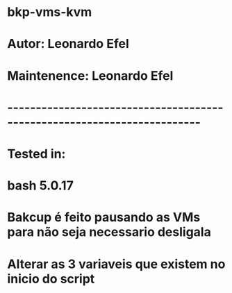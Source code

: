 # bkp-vms-kvm

# 
#
# Autor:        Leonardo Efel
# Maintenence:  Leonardo Efel
#
# ------------------------------------------------------------------------ #
# Tested in:
#   bash 5.0.17
# Bakcup é feito pausando as VMs para não seja necessario desligala
# Alterar as 3 variaveis que existem no inicio do script
